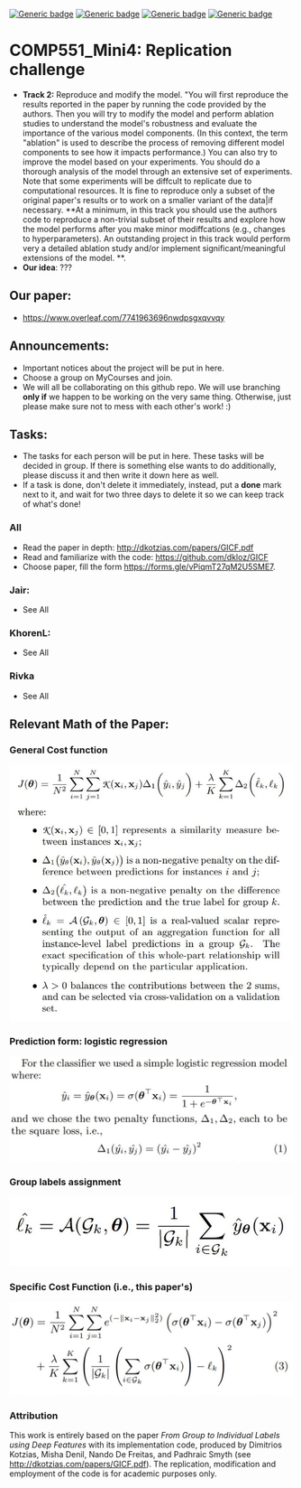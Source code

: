 [![Generic badge](https://img.shields.io/badge/Mini_project_4-blue.svg)](https://shields.io/)
[![Generic badge](https://img.shields.io/badge/Contributors-3-<COLOR>.svg)](https://shields.io/)
[![Generic badge](https://img.shields.io/badge/COMP551-Applied_Machine_Learning-red.svg)](https://shields.io/)
[![Generic badge](https://img.shields.io/badge/Neat_level-OVER_9000-green.svg)](https://shields.io/)

# COMP551_Mini4: Replication challenge 

- **Track 2:** Reproduce and modify the model. 
"You will first reproduce the results reported in the paper by running the code provided by the authors. Then you will try to modify the model and perform ablation studies to understand the model's robustness and evaluate the importance of the various model components. (In this context, the term "ablation" is used to describe the process of removing different model components to see how it impacts performance.) You can also try to improve the model based on your experiments. You should do a thorough analysis of the model through an
extensive set of experiments. Note that some experiments will be diffcult to replicate due to computational resources. It is fine to reproduce only a subset of the original paper's results or to work on a smaller variant of the data|if necessary. **At a minimum, in this track you should use the authors code to reproduce a non-trivial subset of their results and explore how the model performs after you make minor modiffcations (e.g., changes to hyperparameters). An outstanding project in this track would perform very a detailed ablation study and/or implement significant/meaningful extensions of the model. **. 
- **Our idea**: ??? 

## Our paper: 
- https://www.overleaf.com/7741963696nwdpsgxqvvqy

## Announcements: 
- Important notices about the project will be put in here. 
- Choose a group on MyCourses and join. 
- We will all be collaborating on this github repo. We will use branching **only if** we happen to be working on the very same thing. Otherwise, just please make sure not to mess with each other's work! :)  
 
## Tasks: 
- The tasks for each person will be put in here. These tasks will be decided in group. 
If there is something else wants to do additionally, please discuss it and then write it down here as well. 
- If a task is done, don't delete it immediately, instead, put a **done** mark next to it, and wait for two three days to delete it so we can keep track of what's done! 

### All 
- Read the paper in depth: http://dkotzias.com/papers/GICF.pdf 
- Read and familiarize with the code: https://github.com/dkloz/GICF
- Choose paper, fill the form https://forms.gle/vPiqmT27qM2U5SME7. 


### Jair: 
- See All 

### KhorenL:  
- See All 

### Rivka
- See All 

## Relevant Math of the Paper: 

### General Cost function  

![](figs/General_cost_function.jpg)

### Prediction form: logistic regression 

![](figs/Prediction_logreg.jpg) 

### Group labels assignment 

![](figs/Group_label.jpg)

### Specific Cost Function (i.e., this paper's) 

![](figs/Specific_cost_function.jpg)

### Attribution 

This work is entirely based on the paper *From Group to Individual Labels using Deep Features* with its implementation code, produced by Dimitrios Kotzias, Misha Denil, Nando De Freitas, and Padhraic Smyth (see http://dkotzias.com/papers/GICF.pdf). The replication, modification and employment of the code is for academic purposes only. 


